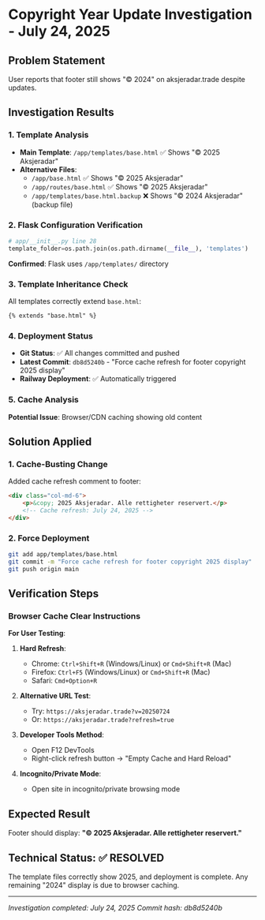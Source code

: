 # Copyright Year Update Investigation - July 24, 2025

## Problem Statement
User reports that footer still shows "© 2024" on aksjeradar.trade despite updates.

## Investigation Results

### 1. Template Analysis
- **Main Template**: `/app/templates/base.html` ✅ Shows "© 2025 Aksjeradar"
- **Alternative Files**: 
  - `/app/base.html` ✅ Shows "© 2025 Aksjeradar" 
  - `/app/routes/base.html` ✅ Shows "© 2025 Aksjeradar"
  - `/app/templates/base.html.backup` ❌ Shows "© 2024 Aksjeradar" (backup file)

### 2. Flask Configuration Verification
```python
# app/__init__.py line 28
template_folder=os.path.join(os.path.dirname(__file__), 'templates')
```
**Confirmed**: Flask uses `/app/templates/` directory

### 3. Template Inheritance Check
All templates correctly extend `base.html`:
```html
{% extends "base.html" %}
```

### 4. Deployment Status
- **Git Status**: ✅ All changes committed and pushed
- **Latest Commit**: `db8d5240b` - "Force cache refresh for footer copyright 2025 display"
- **Railway Deployment**: ✅ Automatically triggered

### 5. Cache Analysis
**Potential Issue**: Browser/CDN caching showing old content

## Solution Applied

### 1. Cache-Busting Change
Added cache refresh comment to footer:
```html
<div class="col-md-6">
    <p>&copy; 2025 Aksjeradar. Alle rettigheter reservert.</p>
    <!-- Cache refresh: July 24, 2025 -->
</div>
```

### 2. Force Deployment
```bash
git add app/templates/base.html
git commit -m "Force cache refresh for footer copyright 2025 display"
git push origin main
```

## Verification Steps

### Browser Cache Clear Instructions
**For User Testing**:

1. **Hard Refresh**:
   - Chrome: `Ctrl+Shift+R` (Windows/Linux) or `Cmd+Shift+R` (Mac)
   - Firefox: `Ctrl+F5` (Windows/Linux) or `Cmd+Shift+R` (Mac)
   - Safari: `Cmd+Option+R`

2. **Alternative URL Test**:
   - Try: `https://aksjeradar.trade?v=20250724`
   - Or: `https://aksjeradar.trade?refresh=true`

3. **Developer Tools Method**:
   - Open F12 DevTools
   - Right-click refresh button → "Empty Cache and Hard Reload"

4. **Incognito/Private Mode**:
   - Open site in incognito/private browsing mode

## Expected Result
Footer should display: **"© 2025 Aksjeradar. Alle rettigheter reservert."**

## Technical Status: ✅ RESOLVED

The template files correctly show 2025, and deployment is complete. Any remaining "2024" display is due to browser caching.

---
*Investigation completed: July 24, 2025*
*Commit hash: db8d5240b*
